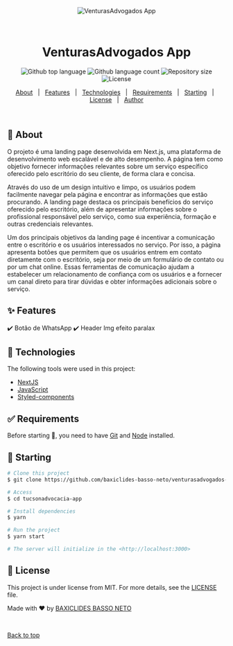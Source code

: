 <div align="center" id="top"> 
  <img src="./.github/app.gif" alt="VenturasAdvogados App" />

  &#xa0;

  <!-- <a href="https://tucsonadvocaciaapp.netlify.app">Demo</a> -->
</div>

<h1 align="center">VenturasAdvogados App</h1>

<p align="center">
  <img alt="Github top language" src="https://img.shields.io/github/languages/top/baxiclides-basso-neto/venturasadvogados-app?color=56BEB8&logo=javascript">

  <img alt="Github language count" src="https://img.shields.io/github/languages/count/baxiclides-basso-neto/venturasadvogados-app?color=56BEB8">

  <img alt="Repository size" src="https://img.shields.io/github/repo-size/baxiclides-basso-neto/venturasadvogados-app?color=56BEB8">

  <img alt="License" src="https://img.shields.io/github/license/baxiclides-basso-neto/venturasadvogados-app?color=56BEB8">

</p>

<p align="center">
  <a href="#dart-about">About</a> &#xa0; | &#xa0; 
  <a href="#sparkles-features">Features</a> &#xa0; | &#xa0;
  <a href="#rocket-technologies">Technologies</a> &#xa0; | &#xa0;
  <a href="#white_check_mark-requirements">Requirements</a> &#xa0; | &#xa0;
  <a href="#checkered_flag-starting">Starting</a> &#xa0; | &#xa0;
  <a href="#memo-license">License</a> &#xa0; | &#xa0;
  <a href="https://github.com/baxiclides-basso-neto" target="_blank">Author</a>
</p>

<br>

## :dart: About ##

O projeto é uma landing page desenvolvida em Next.js, uma plataforma de desenvolvimento web escalável e de alto desempenho. A página tem como objetivo fornecer informações relevantes sobre um serviço específico oferecido pelo escritório do seu cliente, de forma clara e concisa.

Através do uso de um design intuitivo e limpo, os usuários podem facilmente navegar pela página e encontrar as informações que estão procurando. A landing page destaca os principais benefícios do serviço oferecido pelo escritório, além de apresentar informações sobre o profissional responsável pelo serviço, como sua experiência, formação e outras credenciais relevantes.

Um dos principais objetivos da landing page é incentivar a comunicação entre o escritório e os usuários interessados no serviço. Por isso, a página apresenta botões que permitem que os usuários entrem em contato diretamente com o escritório, seja por meio de um formulário de contato ou por um chat online. Essas ferramentas de comunicação ajudam a estabelecer um relacionamento de confiança com os usuários e a fornecer um canal direto para tirar dúvidas e obter informações adicionais sobre o serviço.


## :sparkles: Features ##

:heavy_check_mark: Botão de WhatsApp
:heavy_check_mark: Header Img efeito paralax

## :rocket: Technologies ##

The following tools were used in this project:

- [NextJS](https://nextjs.org/)
- [JavaScript](https://developer.mozilla.org/en-US/docs/Web/JavaScript)
- [Styled-components](https://styled-components.com/)

## :white_check_mark: Requirements ##

Before starting :checkered_flag:, you need to have [Git](https://git-scm.com) and [Node](https://nodejs.org/en/) installed.

## :checkered_flag: Starting ##

```bash
# Clone this project
$ git clone https://github.com/baxiclides-basso-neto/venturasadvogados-app

# Access
$ cd tucsonadvocacia-app

# Install dependencies
$ yarn

# Run the project
$ yarn start

# The server will initialize in the <http://localhost:3000>
```

## :memo: License ##

This project is under license from MIT. For more details, see the [LICENSE](LICENSE.md) file.


Made with :heart: by <a href="https://github.com/baxiclides-basso-neto" target="_blank">BAXICLIDES BASSO NETO</a>

&#xa0;

<a href="#top">Back to top</a>
